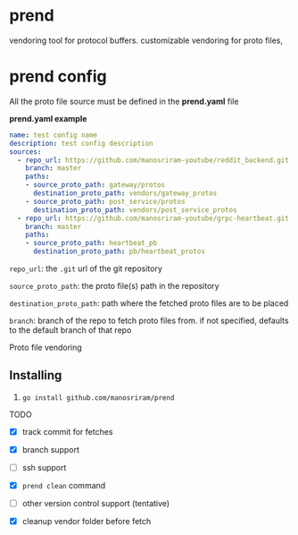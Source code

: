 # prend
vendoring tool for protocol buffers. customizable vendoring for proto files, 

# prend config
All the proto file source must be defined in the **prend.yaml** file

**prend.yaml example**
```yaml
name: test config name
description: test config description
sources:
  - repo_url: https://github.com/manosriram-youtube/reddit_backend.git
    branch: master
    paths:
    - source_proto_path: gateway/protos
      destination_proto_path: vendors/gateway_protos
    - source_proto_path: post_service/protos
      destination_proto_path: vendors/post_service_protos
  - repo_url: https://github.com/manosriram-youtube/grpc-heartbeat.git
    branch: master
    paths:
    - source_proto_path: heartbeat_pb
      destination_proto_path: pb/heartbeat_protos
```
`repo_url`: the `.git` url of the git repository

`source_proto_path`: the proto file(s) path in the repository

`destination_proto_path`: path where the fetched proto files are to be placed

`branch`: branch of the repo to fetch proto files from. if not specified, defaults to the default branch of that repo

Proto file vendoring

## Installing
1. `go install github.com/manosriram/prend`

TODO
- [x] track commit for fetches
- [x] branch support
- [ ] ssh support
- [x] `prend clean` command
- [ ] other version control support (tentative)
- [x] cleanup vendor folder before fetch

